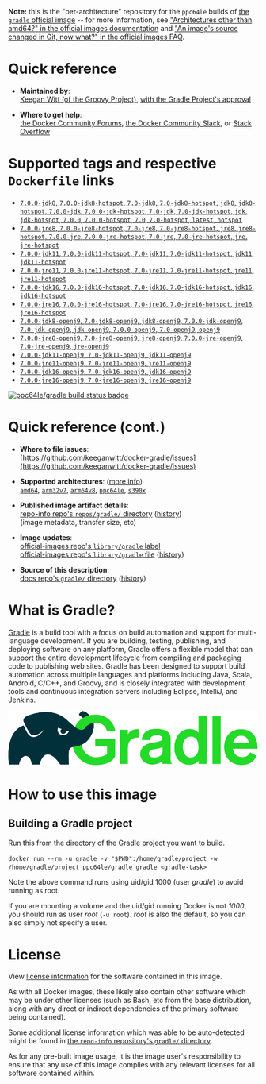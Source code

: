 <!--

********************************************************************************

WARNING:

    DO NOT EDIT "gradle/README.md"

    IT IS AUTO-GENERATED

    (from the other files in "gradle/" combined with a set of templates)

********************************************************************************

-->

**Note:** this is the "per-architecture" repository for the `ppc64le` builds of [the `gradle` official image](https://hub.docker.com/_/gradle) -- for more information, see ["Architectures other than amd64?" in the official images documentation](https://github.com/docker-library/official-images#architectures-other-than-amd64) and ["An image's source changed in Git, now what?" in the official images FAQ](https://github.com/docker-library/faq#an-images-source-changed-in-git-now-what).

# Quick reference

-	**Maintained by**:  
	[Keegan Witt (of the Groovy Project)](https://github.com/keeganwitt/docker-gradle), [with the Gradle Project's approval](https://discuss.gradle.org/t/official-docker-images/21159/8)

-	**Where to get help**:  
	[the Docker Community Forums](https://forums.docker.com/), [the Docker Community Slack](https://dockr.ly/slack), or [Stack Overflow](https://stackoverflow.com/search?tab=newest&q=docker)

# Supported tags and respective `Dockerfile` links

-	[`7.0.0-jdk8`, `7.0.0-jdk8-hotspot`, `7.0-jdk8`, `7.0-jdk8-hotspot`, `jdk8`, `jdk8-hotspot`, `7.0.0-jdk`, `7.0.0-jdk-hotspot`, `7.0-jdk`, `7.0-jdk-hotspot`, `jdk`, `jdk-hotspot`, `7.0.0`, `7.0.0-hotspot`, `7.0`, `7.0-hotspot`, `latest`, `hotspot`](https://github.com/keeganwitt/docker-gradle/blob/605a08fb025ad34e8e9d5d2391427886e64fc9f7/hotspot/jdk8/Dockerfile)
-	[`7.0.0-jre8`, `7.0.0-jre8-hotspot`, `7.0-jre8`, `7.0-jre8-hotspot`, `jre8`, `jre8-hotspot`, `7.0.0-jre`, `7.0.0-jre-hotspot`, `7.0-jre`, `7.0-jre-hotspot`, `jre`, `jre-hotspot`](https://github.com/keeganwitt/docker-gradle/blob/605a08fb025ad34e8e9d5d2391427886e64fc9f7/hotspot/jre8/Dockerfile)
-	[`7.0.0-jdk11`, `7.0.0-jdk11-hotspot`, `7.0-jdk11`, `7.0-jdk11-hotspot`, `jdk11`, `jdk11-hotspot`](https://github.com/keeganwitt/docker-gradle/blob/605a08fb025ad34e8e9d5d2391427886e64fc9f7/hotspot/jdk11/Dockerfile)
-	[`7.0.0-jre11`, `7.0.0-jre11-hotspot`, `7.0-jre11`, `7.0-jre11-hotspot`, `jre11`, `jre11-hotspot`](https://github.com/keeganwitt/docker-gradle/blob/605a08fb025ad34e8e9d5d2391427886e64fc9f7/hotspot/jre11/Dockerfile)
-	[`7.0.0-jdk16`, `7.0.0-jdk16-hotspot`, `7.0-jdk16`, `7.0-jdk16-hotspot`, `jdk16`, `jdk16-hotspot`](https://github.com/keeganwitt/docker-gradle/blob/605a08fb025ad34e8e9d5d2391427886e64fc9f7/hotspot/jdk16/Dockerfile)
-	[`7.0.0-jre16`, `7.0.0-jre16-hotspot`, `7.0-jre16`, `7.0-jre16-hotspot`, `jre16`, `jre16-hotspot`](https://github.com/keeganwitt/docker-gradle/blob/605a08fb025ad34e8e9d5d2391427886e64fc9f7/hotspot/jre16/Dockerfile)
-	[`7.0.0-jdk8-openj9`, `7.0-jdk8-openj9`, `jdk8-openj9`, `7.0.0-jdk-openj9`, `7.0-jdk-openj9`, `jdk-openj9`, `7.0.0-openj9`, `7.0-openj9`, `openj9`](https://github.com/keeganwitt/docker-gradle/blob/605a08fb025ad34e8e9d5d2391427886e64fc9f7/openj9/jdk8/Dockerfile)
-	[`7.0.0-jre8-openj9`, `7.0-jre8-openj9`, `jre8-openj9`, `7.0.0-jre-openj9`, `7.0-jre-openj9`, `jre-openj9`](https://github.com/keeganwitt/docker-gradle/blob/605a08fb025ad34e8e9d5d2391427886e64fc9f7/openj9/jre8/Dockerfile)
-	[`7.0.0-jdk11-openj9`, `7.0-jdk11-openj9`, `jdk11-openj9`](https://github.com/keeganwitt/docker-gradle/blob/605a08fb025ad34e8e9d5d2391427886e64fc9f7/openj9/jdk11/Dockerfile)
-	[`7.0.0-jre11-openj9`, `7.0-jre11-openj9`, `jre11-openj9`](https://github.com/keeganwitt/docker-gradle/blob/605a08fb025ad34e8e9d5d2391427886e64fc9f7/openj9/jre11/Dockerfile)
-	[`7.0.0-jdk16-openj9`, `7.0-jdk16-openj9`, `jdk16-openj9`](https://github.com/keeganwitt/docker-gradle/blob/605a08fb025ad34e8e9d5d2391427886e64fc9f7/openj9/jdk16/Dockerfile)
-	[`7.0.0-jre16-openj9`, `7.0-jre16-openj9`, `jre16-openj9`](https://github.com/keeganwitt/docker-gradle/blob/605a08fb025ad34e8e9d5d2391427886e64fc9f7/openj9/jre16/Dockerfile)

[![ppc64le/gradle build status badge](https://img.shields.io/jenkins/s/https/doi-janky.infosiftr.net/job/multiarch/job/ppc64le/job/gradle.svg?label=ppc64le/gradle%20%20build%20job)](https://doi-janky.infosiftr.net/job/multiarch/job/ppc64le/job/gradle/)

# Quick reference (cont.)

-	**Where to file issues**:  
	[https://github.com/keeganwitt/docker-gradle/issues](https://github.com/keeganwitt/docker-gradle/issues)

-	**Supported architectures**: ([more info](https://github.com/docker-library/official-images#architectures-other-than-amd64))  
	[`amd64`](https://hub.docker.com/r/amd64/gradle/), [`arm32v7`](https://hub.docker.com/r/arm32v7/gradle/), [`arm64v8`](https://hub.docker.com/r/arm64v8/gradle/), [`ppc64le`](https://hub.docker.com/r/ppc64le/gradle/), [`s390x`](https://hub.docker.com/r/s390x/gradle/)

-	**Published image artifact details**:  
	[repo-info repo's `repos/gradle/` directory](https://github.com/docker-library/repo-info/blob/master/repos/gradle) ([history](https://github.com/docker-library/repo-info/commits/master/repos/gradle))  
	(image metadata, transfer size, etc)

-	**Image updates**:  
	[official-images repo's `library/gradle` label](https://github.com/docker-library/official-images/issues?q=label%3Alibrary%2Fgradle)  
	[official-images repo's `library/gradle` file](https://github.com/docker-library/official-images/blob/master/library/gradle) ([history](https://github.com/docker-library/official-images/commits/master/library/gradle))

-	**Source of this description**:  
	[docs repo's `gradle/` directory](https://github.com/docker-library/docs/tree/master/gradle) ([history](https://github.com/docker-library/docs/commits/master/gradle))

# What is Gradle?

[Gradle](https://gradle.org/) is a build tool with a focus on build automation and support for multi-language development. If you are building, testing, publishing, and deploying software on any platform, Gradle offers a flexible model that can support the entire development lifecycle from compiling and packaging code to publishing web sites. Gradle has been designed to support build automation across multiple languages and platforms including Java, Scala, Android, C/C++, and Groovy, and is closely integrated with development tools and continuous integration servers including Eclipse, IntelliJ, and Jenkins.

![logo](https://raw.githubusercontent.com/docker-library/docs/c3d3ca6beed000f9ba6eabc98f3399158f520256/gradle/logo.png)

# How to use this image

## Building a Gradle project

Run this from the directory of the Gradle project you want to build.

`docker run --rm -u gradle -v "$PWD":/home/gradle/project -w /home/gradle/project ppc64le/gradle gradle <gradle-task>`

Note the above command runs using uid/gid 1000 (user *gradle*) to avoid running as root.

If you are mounting a volume and the uid/gid running Docker is not *1000*, you should run as user *root* (`-u root`). *root* is also the default, so you can also simply not specify a user.

# License

View [license information](https://gradle.org/license/) for the software contained in this image.

As with all Docker images, these likely also contain other software which may be under other licenses (such as Bash, etc from the base distribution, along with any direct or indirect dependencies of the primary software being contained).

Some additional license information which was able to be auto-detected might be found in [the `repo-info` repository's `gradle/` directory](https://github.com/docker-library/repo-info/tree/master/repos/gradle).

As for any pre-built image usage, it is the image user's responsibility to ensure that any use of this image complies with any relevant licenses for all software contained within.
